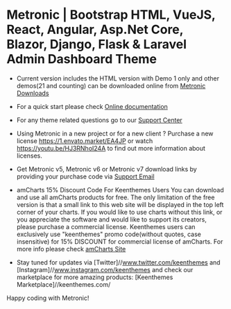 # Metronic | Bootstrap HTML, VueJS, React, Angular, Asp.Net Core, Blazor, Django, Flask & Laravel Admin Dashboard Theme

- Current version includes the HTML version with Demo 1 only and other demos(21 and counting) can be downloaded online from [Metronic Downloads](//devs.keenthemes.com/metronic)

- For a quick start please check [Online documentation](//https://preview.keenthemes.com/html/metronic/docs/)

- For any theme related questions go to our [Support Center](//devs.keenthemes.com)

- Using Metronic in a new project or for a new client ? Purchase a new license https://1.envato.market/EA4JP or watch https://youtu.be/HJ3RNhoI24A to find out more information about licenses.

- Get Metronic v5, Metronic v6 or Metronic v7 download links by providing your purchase code via [Support Email](mailto://support@keenthemes.com)

- amCharts 15% Discount Code For Keenthemes Users
  You can download and use all amCharts products for free. The only limitation of the free version is that a small link to this web site will be 
  displayed in the top left corner of your charts. If you would like to use charts without this link, or you appreciate the software and would 
  like to support its creators, please purchase a commercial license. Keenthemes users can exclusively use "keenthemes" promo 
  code(without quotes, case insensitive) for 15% DISCOUNT for commercial license of amCharts. For more info please check [amCharts Site](www.amcharts.com/)

- Stay tuned for updates via [Twitter]//www.twitter.com/keenthemes and [Instagram]//www.instagram.com/keenthemes and 
  check our marketplace for more amazing products: [Keenthemes Marketplace]//keenthemes.com/

Happy coding with Metronic!